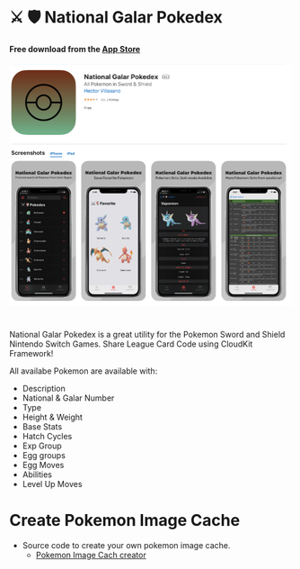 #  
# ⚔️ 🛡 National Galar Pokedex

#### Free download from the [App Store](https://itunes.apple.com/WebObjects/MZStore.woa/wa/viewSoftware?id=1512844313)
![img](https://github.com/hectorsvill/hectorsvill.github.io/blob/master/images/AppStore2.png)

#

National Galar Pokedex is a great utility for the Pokemon Sword and Shield Nintendo Switch Games. Share League Card Code using CloudKit Framework!

All availabe Pokemon are available with:
- Description
- National & Galar Number
- Type
- Height & Weight
- Base Stats
- Hatch Cycles
- Exp Group
- Egg groups
- Egg Moves
- Abilities
- Level Up Moves

# Create Pokemon Image Cache
- Source code to create your own pokemon image cache. 
    - [Pokemon Image Cach creator](https://github.com/hectorsvill/QuotesDictionaryCreator/blob/master/Sources/QuotesDictionaryCreator/PokemonBucket.swift)


